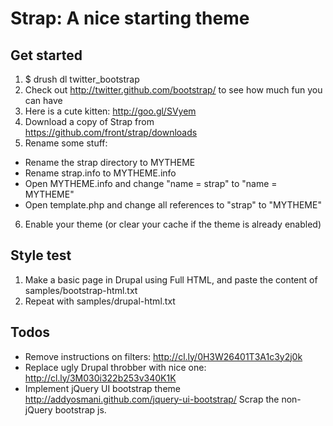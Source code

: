 # Strap: A nice starting theme

## Get started

1. $ drush dl twitter_bootstrap
2. Check out http://twitter.github.com/bootstrap/ to see how much fun you can have
3. Here is a cute kitten: http://goo.gl/SVyem
4. Download a copy of Strap from https://github.com/front/strap/downloads
5. Rename some stuff:
  - Rename the strap directory to MYTHEME
  - Rename strap.info to MYTHEME.info
  - Open MYTHEME.info and change "name = strap" to "name = MYTHEME"
  - Open template.php and change all references to "strap" to "MYTHEME"
6.  Enable your theme (or clear your cache if the theme is already enabled)


## Style test
1. Make a basic page in Drupal using Full HTML, and paste the content of samples/bootstrap-html.txt
2. Repeat with samples/drupal-html.txt

## Todos
- Remove instructions on filters: http://cl.ly/0H3W26401T3A1c3y2j0k
- Replace ugly Drupal throbber with nice one: http://cl.ly/3M030i322b253v340K1K
- Implement jQuery UI bootstrap theme http://addyosmani.github.com/jquery-ui-bootstrap/ Scrap the non-jQuery bootstrap js.
